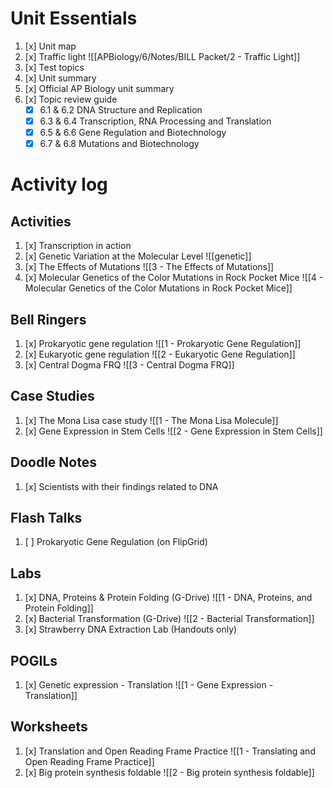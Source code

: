 # Unit Essentials
1. [x] Unit map
2. [x] Traffic light
       ![[APBiology/6/Notes/BILL Packet/2 - Traffic Light]]
3. [x] Test topics
4. [x] Unit summary
5. [x] Official AP Biology unit summary
6. [x] Topic review guide  
	- [x] 6.1 & 6.2 DNA Structure and Replication  
	- [x] 6.3 & 6.4 Transcription, RNA Processing and Translation  
	- [x] 6.5 & 6.6 Gene Regulation and Biotechnology  
	- [x] 6.7 & 6.8 Mutations and Biotechnology

# Activity log
## Activities
1. [x] Transcription in action
2. [x] Genetic Variation at the Molecular Level
       ![[genetic]]
3. [x] The Effects of Mutations
       ![[3 - The Effects of Mutations]]
4. [x] Molecular Genetics of the Color Mutations in Rock Pocket Mice
       ![[4 - Molecular Genetics of the Color Mutations in Rock Pocket Mice]]

## Bell Ringers
1. [x] Prokaryotic gene regulation
       ![[1 - Prokaryotic Gene Regulation]]
2. [x] Eukaryotic gene regulation
       ![[2 - Eukaryotic Gene Regulation]]
3. [x] Central Dogma FRQ
       ![[3 - Central Dogma FRQ]]

## Case Studies
1. [x] The Mona Lisa case study
       ![[1 - The Mona Lisa Molecule]]
2. [x] Gene Expression in Stem Cells
       ![[2 - Gene Expression in Stem Cells]]

## Doodle Notes
1. [x] Scientists with their findings related to DNA

## Flash Talks
1. [ ] Prokaryotic Gene Regulation (on FlipGrid)

## Labs
1. [x] DNA, Proteins & Protein Folding (G-Drive)
       ![[1 - DNA, Proteins, and Protein Folding]]
2. [x] Bacterial Transformation (G-Drive)
       ![[2 - Bacterial Transformation]]
3. [x] Strawberry DNA Extraction Lab (Handouts only)

## POGILs
1. [x] Genetic expression - Translation
       ![[1 - Gene Expression - Translation]]

## Worksheets
1. [x] Translation and Open Reading Frame Practice
       ![[1 - Translating and Open Reading Frame Practice]]
2. [x] Big protein synthesis foldable
       ![[2 - Big protein synthesis foldable]]
